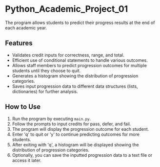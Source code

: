# Python_Academic_Project_01
The program allows students to predict their progress results at the end of each academic year.

## Features

- Validates credit inputs for correctness, range, and total.
- Efficient use of conditional statements to handle various outcomes.
- Allows staff members to predict progression outcomes for multiple students until they choose to quit.
- Generates a histogram showing the distribution of progression categories.
- Saves input progression data to different data structures (lists, dictionaries) for further analysis.

## How to Use

1. Run the program by executing `main.py`.
2. Follow the prompts to input credits for pass, defer, and fail.
3. The program will display the progression outcome for each student.
4. Enter 'q' to quit or 'y' to continue predicting outcomes for more students.
5. After exiting with 'q', a histogram will be displayed showing the distribution of progression categories.
6. Optionally, you can save the inputted progression data to a text file or access it later.
